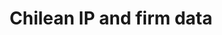 ---
layout: default
api_or_bulk_downloads: Bulk
citation: Abud, M.J., Fink, C., Hall, B. and Helmers, C., 2013. The use of intellectual
  property in Chile (Vol. 11). WIPO.
description: 'These data are a public release from a joint WIPO-INAPI project. '
documentation: https://eml.berkeley.edu//~bhhall/Chile_ipdata/chile_inno_ip.txt
location: https://eml.berkeley.edu//~bhhall/Chile_ipdata.html
record_creation_timestamp: 11/13/2020 17:20:46
shortname: chilean_ip
terms_of_use: '?'
timeframe: 1995-2005
title: Chilean IP and firm data
uuid: e65da1db-6608-4246-98a7-c260dfc28e45
---